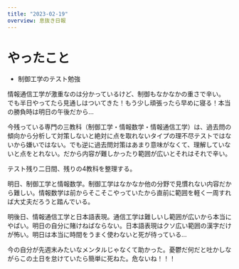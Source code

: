 ```yaml
---
title: "2023-02-19"
overview: 息抜き日報
---
```


# やったこと

- 制御工学のテスト勉強

情報通信工学が激重なのは分かっているけど、制御もなかなかの重さで辛い。
でも半日やってたら見通しはついてきた！もう少し頑張ったら早めに寝る！本当の勝負時は明日の午後だから...

今残っている専門の三教科（制御工学・情報数学・情報通信工学）は、過去問の傾向から分析して対策しないと絶対に点を取れないタイプの理不尽テストではないから嫌いではない。でも逆に過去問対策はあまり意味がなくて、理解していないと点をとれない。だから内容が難しかったり範囲が広いとそれはそれで辛い。

テスト残り二日間、残りの4教科を整理する。

明日、制御工学と情報数学。制御工学はなかなか他の分野で見慣れない内容だから難しい。情報数学は前からそこそこやっていたから直前に範囲を軽く一周すれば大丈夫だろうと踏んでいる。

明後日、情報通信工学と日本語表現。通信工学は難しいし範囲が広いから本当にやばい。明日の自分に賭けねばならない。日本語表現はクソ広い範囲の漢字だけが怖い。明日は本当に時間をうまく使わないと死が待っている...

今の自分が先週末みたいなメンタルじゃなくて助かった。憂鬱だ何だと吐かしながらこの土日を怠けていたら簡単に死ねた。危ないね！！！
